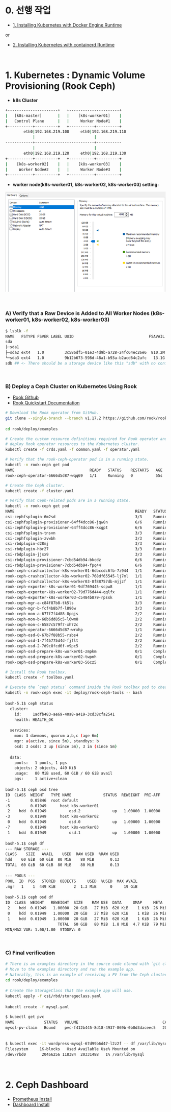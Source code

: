 # 0. 선행 작업

- [1. Installing Kubernetes with Docker Engine Runtime](https://github.com/revenge1005/k8s-cluster-setup/tree/main/Container%20runtime/01.%20Docker%20Engine)

or

- [2. Installing Kubernetes with containerd Runtime](https://github.com/revenge1005/k8s-cluster-setup/tree/main/Container%20runtime/02.%20containerd)

<br>

# 1. Kubernetes : Dynamic Volume Provisioning (Rook Ceph)

- **k8s Cluster**

```bash
+----------------------+   +----------------------+
|   [k8s-master]       |   |    [k8s-worker01]    |
|   Control Plane      |   |     Worker Node#1    |
+-----------+----------+   +-----------+----------+
        eth0|192.168.219.100     eth0|192.168.219.110
            |                          |
------------+--------------------------+-----------
            |                          |
        eth0|192.168.219.120     eth0|192.168.219.130
+-----------+----------+   +-----------+----------+
|    [k8s-worker02]    |   |    [k8s-worker03]    |
|     Worker Node#2    |   |     Worker Node#3    |
+-----------+----------+   +-----------+----------+
```

- **worker node(k8s-worker01, k8s-worker02, k8s-worker03) setting:**

![ceph_cpu_memory](https://github.com/revenge1005/k8s-cluster-setup/blob/main/04.%20Dynamic%20Volume%20Provisioning/04-04.%20rook_ceph/rook_ceph_cpu_memoy.PNG)

<BR>

### A) Verify that a Raw Device is Added to All Worker Nodes (k8s-worker01, k8s-worker02, k8s-worker03)

```bash
$ lsblk -f
NAME   FSTYPE FSVER LABEL UUID                                 FSAVAIL FSUSE% MOUNTPOINTS
sda
├─sda1
├─sda2 ext4   1.0         3c586df5-01e3-4d9b-a728-24fc64ec26e6  810.2M    10% /boot
└─sda3 ext4   1.0         9b12b673-598d-48a1-b93a-b2acd64c2afc   13.1G    24% /
sdb ## <- There should be a storage device like this "sdb" with no configurations set.
```

<BR>

### B) Deploy a Ceph Cluster on Kubernetes Using Rook

- [Rook Github](https://github.com/rook/rook?tab=readme-ov-file)
- [Rook Quickstart Documentation](https://rook.github.io/docs/rook/latest-release/Getting-Started/quickstart/)

```bash
# Download the Rook operator from GitHub.
git clone --single-branch --branch v1.17.2 https://github.com/rook/rook.git
 
cd rook/deploy/examples 
```

```bash
# Create the custom resource definitions required for Rook operator and 
# deploy Rook operator resources to the Kubernetes cluster.
kubectl create -f crds.yaml -f common.yaml -f operator.yaml
```

```bash
# Verify that the rook-ceph-operator pod is in a running state.
kubectl -n rook-ceph get pod
NAME                                 READY   STATUS    RESTARTS   AGE
rook-ceph-operator-6666d5d87-wqq69   1/1     Running   0          55s
```

```bash
# Create the Ceph cluster.
kubectl create -f cluster.yaml
```

```bash
# Verify that Ceph-related pods are in a running state.
kubectl -n rook-ceph get pod
NAME                                                     READY   STATUS      RESTARTS        AGE
csi-cephfsplugin-6m2sd                                   3/3     Running     1 (11m ago)     12m
csi-cephfsplugin-provisioner-64ff4dcc86-jqw8n            6/6     Running     1 (11m ago)     12m
csi-cephfsplugin-provisioner-64ff4dcc86-kxgpt            6/6     Running     1 (11m ago)     12m
csi-cephfsplugin-tnsvn                                   3/3     Running     1 (11m ago)     12m
csi-cephfsplugin-zvwbh                                   3/3     Running     1 (10m ago)     12m
csi-rbdplugin-d28mj                                      3/3     Running     1 (11m ago)     12m
csi-rbdplugin-hbr27                                      3/3     Running     1 (11m ago)     12m
csi-rbdplugin-jjsx9                                      3/3     Running     1 (11m ago)     12m
csi-rbdplugin-provisioner-7cbd54db94-bkcdz               6/6     Running     2 (9m13s ago)   12m
csi-rbdplugin-provisioner-7cbd54db94-fpq44               6/6     Running     1 (11m ago)     12m
rook-ceph-crashcollector-k8s-worker01-6dbccdc6fb-7z944   1/1     Running     0               5m25s
rook-ceph-crashcollector-k8s-worker02-768df65545-lj7ml   1/1     Running     0               4m48s
rook-ceph-crashcollector-k8s-worker03-8f88757db-mjjzf    1/1     Running     0               4m43s
rook-ceph-exporter-k8s-worker01-9df769445-scpw8          1/1     Running     0               5m25s
rook-ceph-exporter-k8s-worker02-79d776d444-qqlfx         1/1     Running     0               4m45s
rook-ceph-exporter-k8s-worker03-c5484b879-rpssk          1/1     Running     0               4m39s
rook-ceph-mgr-a-c84f87b8-tk5ls                           3/3     Running     0               5m27s
rook-ceph-mgr-b-fcf4b8b7f-l896w                          3/3     Running     0               5m27s
rook-ceph-mon-a-677f7f4d88-8pqjs                         2/2     Running     0               7m26s
rook-ceph-mon-b-68b6dd85c5-l6wm8                         2/2     Running     0               6m54s
rook-ceph-mon-c-6587c579f7-xh72c                         2/2     Running     0               5m39s
rook-ceph-operator-6666d5d87-wrxhp                       1/1     Running     0               12m
rook-ceph-osd-0-67b7f88b55-rsbs4                         2/2     Running     0               4m48s
rook-ceph-osd-1-7f45775d4d-fjflt                         2/2     Running     0               4m43s
rook-ceph-osd-2-7d9c8fcd6f-v9pc5                         2/2     Running     0               4m44s
rook-ceph-osd-prepare-k8s-worker01-zmpkm                 0/1     Completed   0               5m5s
rook-ceph-osd-prepare-k8s-worker02-twpnh                 0/1     Completed   0               5m4s
rook-ceph-osd-prepare-k8s-worker03-56cz5                 0/1     Completed   0               5m5s
```

```bash
# Install the Rook toolbox.
kubectl create -f toolbox.yaml
```

```bash
# Execute the `ceph status` command inside the Rook toolbox pod to check the Ceph cluster status.
kubectl -n rook-ceph exec -it deploy/rook-ceph-tools -- bash

bash-5.1$ ceph status
  cluster:
    id:     1adfb483-ae69-40a8-a419-3cd38cfa2541
    health: HEALTH_OK

  services:
    mon: 3 daemons, quorum a,b,c (age 6m)
    mgr: a(active, since 5m), standbys: b
    osd: 3 osds: 3 up (since 5m), 3 in (since 5m)

  data:
    pools:   1 pools, 1 pgs
    objects: 2 objects, 449 KiB
    usage:   80 MiB used, 60 GiB / 60 GiB avail
    pgs:     1 active+clean

bash-5.1$ ceph osd tree
ID  CLASS  WEIGHT   TYPE NAME              STATUS  REWEIGHT  PRI-AFF
-1         0.05846  root default
-5         0.01949      host k8s-worker01
 2    hdd  0.01949          osd.2              up   1.00000  1.00000
-3         0.01949      host k8s-worker02
 0    hdd  0.01949          osd.0              up   1.00000  1.00000
-7         0.01949      host k8s-worker03
 1    hdd  0.01949          osd.1              up   1.00000  1.00000

bash-5.1$ ceph df
--- RAW STORAGE ---
CLASS    SIZE   AVAIL    USED  RAW USED  %RAW USED
hdd    60 GiB  60 GiB  80 MiB    80 MiB       0.13
TOTAL  60 GiB  60 GiB  80 MiB    80 MiB       0.13

--- POOLS ---
POOL  ID  PGS   STORED  OBJECTS     USED  %USED  MAX AVAIL
.mgr   1    1  449 KiB        2  1.3 MiB      0     19 GiB

bash-5.1$ ceph osd df
ID  CLASS  WEIGHT   REWEIGHT  SIZE    RAW USE  DATA     OMAP     META    AVAIL   %USE  VAR   PGS  STATUS
 2    hdd  0.01949   1.00000  20 GiB   27 MiB  620 KiB    1 KiB  26 MiB  20 GiB  0.13  1.00    1      up
 0    hdd  0.01949   1.00000  20 GiB   27 MiB  620 KiB    1 KiB  26 MiB  20 GiB  0.13  1.00    1      up
 1    hdd  0.01949   1.00000  20 GiB   27 MiB  620 KiB    1 KiB  26 MiB  20 GiB  0.13  1.00    1      up
                       TOTAL  60 GiB   80 MiB  1.8 MiB  4.7 KiB  79 MiB  60 GiB  0.13
MIN/MAX VAR: 1.00/1.00  STDDEV: 0
```

<BR>

### C) Final verification

```bash
# There is an examples directory in the source code cloned with `git clone`.
# Move to the examples directory and run the example app.
# Naturally, this is an example of receiving a PV from the Ceph cluster above.
cd rook/deploy/examples 

# Create the StorageClass that the example app will use.
kubectl apply -f csi/rbd/storageclass.yaml

kubectl create -f mysql.yaml
```

```bash
$ kubectl get pvc
NAME             STATUS   VOLUME                                     CAPACITY   ACCESS MODES   STORAGECLASS      VOLUMEATTRIBUTESCLASS   AGE
mysql-pv-claim   Bound    pvc-f412b445-8d18-4937-869b-0b0d3daceec5   20Gi       RWO            rook-ceph-block   <unset>                 7s


$ kubectl exec -it wordpress-mysql-67d99b6d47-l2z2f -- df /var/lib/mysql
Filesystem     1K-blocks   Used Available Use% Mounted on
/dev/rbd0       20466256 118384  20331488   1% /var/lib/mysql
```

<br>

# 2. Ceph Dashboard

- [Prometheus Install](https://rook.io/docs/rook/latest-release/Storage-Configuration/Monitoring/ceph-monitoring/)
- [Dashboard Install](https://rook.io/docs/rook/latest-release/Storage-Configuration/Monitoring/ceph-dashboard/)

